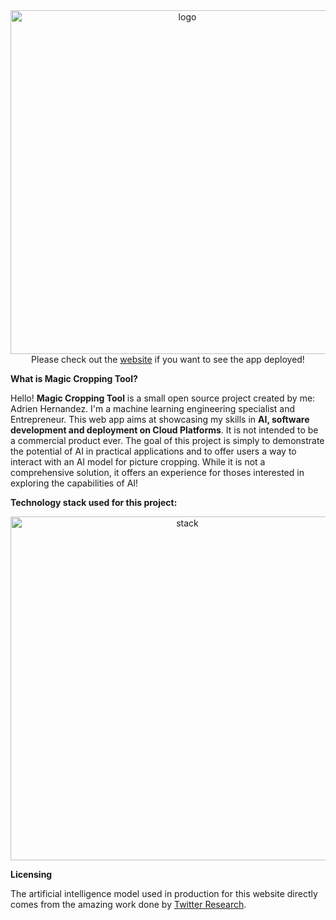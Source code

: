 <div align="center">
<img src="https://docs.google.com/drawings/d/e/2PACX-1vQMqtARWGDM1gkgmBUC0taAlsNx90ZbV1UqIgdy0-l9otI4mp_T_vp-wBh71qjSmiaQRKt2_40jt4RP/pub?w=960&h=720"
alt="logo" width=550px/>
</div>
<div align="center">
Please check out the <a href="https://maxhalford.github.io/starboost/">website</a> if you want to see the app deployed!
</div>

**What is Magic Cropping Tool?**

Hello! **Magic Cropping Tool** is a small open source project created by me: Adrien Hernandez. I'm a machine learning engineering specialist and Entrepreneur.
This web app aims at showcasing my skills in **AI, software development and deployment on Cloud Platforms**.
It is not intended to be a commercial product ever. The goal of this project is simply to demonstrate the potential of AI in practical applications and to offer users a way to interact with an AI model for picture cropping. While it is not a comprehensive solution, it offers an experience for thoses interested in exploring the capabilities of AI!

**Technology stack used for this project:**
<div align="center">
<img src="https://frontend-dkxomtkomq-ue.a.run.app/assets/magic-cropping-tool-stack.png"
alt="stack" width=550px/>
</div>

**Licensing**

The artificial intelligence model used in production for this website directly comes from the amazing work done by [Twitter Research](https://github.com/twitter-research/image-crop-analysis).
